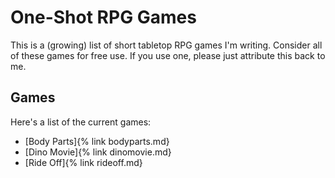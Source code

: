 # One-Shot RPG Games

This is a (growing) list of short tabletop RPG games I'm writing. Consider all
of these games for free use. If you use one, please just attribute this back to
me.

## Games

Here's a list of the current games:

* [Body Parts]{% link bodyparts.md}
* [Dino Movie]{% link dinomovie.md}
* [Ride Off]{% link rideoff.md}
